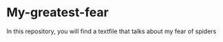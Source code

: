 # My-greatest-fear
In this repository, you will find a textfile that talks about my fear of spiders
